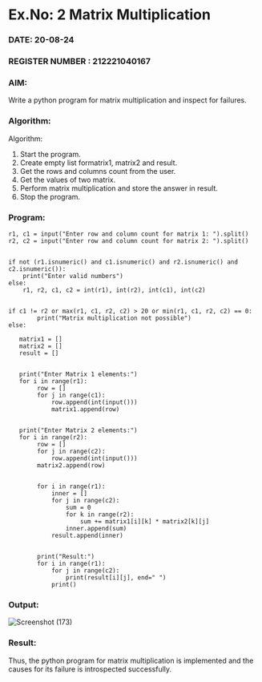 # Ex.No: 2   Matrix Multiplication 

### DATE: 20-08-24                                                                          
### REGISTER NUMBER : 212221040167

### AIM: 
Write a python program for matrix multiplication and inspect for failures.
 
### Algorithm:

Algorithm:
1. Start the program.
2. Create empty list formatrix1, matrix2 and result.
3. Get the rows and columns count from the user.
4. Get the values of two matrix.
5. Perform matrix multiplication and store the answer in result.
6. Stop the program.
### Program:
```
r1, c1 = input("Enter row and column count for matrix 1: ").split()
r2, c2 = input("Enter row and column count for matrix 2: ").split()


if not (r1.isnumeric() and c1.isnumeric() and r2.isnumeric() and c2.isnumeric()):
    print("Enter valid numbers")
else:
    r1, r2, c1, c2 = int(r1), int(r2), int(c1), int(c2)

    
if c1 != r2 or max(r1, c1, r2, c2) > 20 or min(r1, c1, r2, c2) == 0:
        print("Matrix multiplication not possible")
else:
        
   matrix1 = []
   matrix2 = []
   result = []

        
   print("Enter Matrix 1 elements:")
   for i in range(r1):
        row = []
        for j in range(c1):
            row.append(int(input()))
            matrix1.append(row)

        
   print("Enter Matrix 2 elements:")
   for i in range(r2):
        row = []
        for j in range(c2):
            row.append(int(input()))
        matrix2.append(row)

        
        for i in range(r1):
            inner = []
            for j in range(c2):
                sum = 0
                for k in range(r2): 
                    sum += matrix1[i][k] * matrix2[k][j]
                inner.append(sum)
            result.append(inner)

        
        print("Result:")
        for i in range(r1):
            for j in range(c2):
                print(result[i][j], end=" ")
            print()

```











### Output:


![Screenshot (173)](https://github.com/user-attachments/assets/9c1b012b-99e4-4503-9d2e-61d027627970)





### Result:
Thus, the python program for matrix multiplication is implemented and the causes for its failure is introspected successfully.

